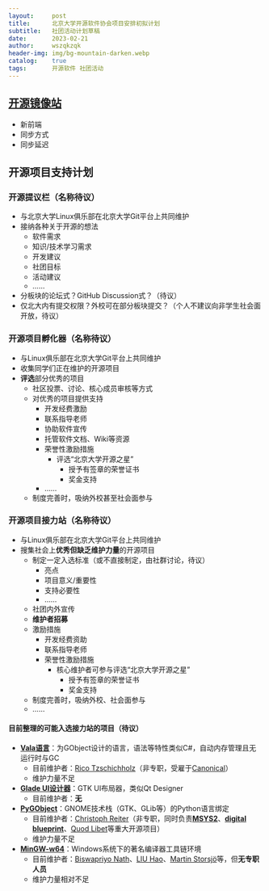 ```yaml
---
layout:     post
title:      北京大学开源软件协会项目安排初拟计划
subtitle:   社团活动计划草稿
date:       2023-02-21
author:     wszqkzqk
header-img: img/bg-mountain-darken.webp
catalog:    true
tags:       开源软件 社团活动
---
```


## [开源镜像站](https://mirrors.pku.edu.cn)

* 新前端
* 同步方式
* 同步延迟

## 开源项目支持计划

### 开源提议栏（名称待议）

* 与北京大学Linux俱乐部在北京大学Git平台上共同维护
* 接纳各种关于开源的想法
  * 软件需求
  * 知识/技术学习需求
  * 开发建议
  * 社团目标
  * 活动建议
  * ……
* 分板块的论坛式？GitHub Discussion式？（待议）
* 仅北大内有提交权限？外校可在部分板块提交？（个人不建议向非学生社会面开放，待议）

### 开源项目孵化器（名称待议）

* 与Linux俱乐部在北京大学Git平台上共同维护
* 收集同学们正在维护的开源项目
* **评选**部分优秀的项目
  * 社区投票、讨论、核心成员审核等方式
  * 对优秀的项目提供支持
    * 开发经费激励
    * 联系指导老师
    * 协助软件宣传
    * 托管软件文档、Wiki等资源
    * 荣誉性激励措施
      * 评选“北京大学开源之星”
        * 授予有签章的荣誉证书
        * 奖金支持
    * ……
  * 制度完善时，吸纳外校甚至社会面参与

### 开源项目接力站（名称待议）

* 与Linux俱乐部在北京大学Git平台上共同维护
* 搜集社会上**优秀但缺乏维护力量**的开源项目
  * 制定一定入选标准（或不直接制定，由社群讨论，待议）
    * 亮点
    * 项目意义/重要性
    * 支持必要性
    * ……
  * 社团内外宣传
  * **维护者招募**
  * 激励措施
    * 开发经费资助
    * 联系指导老师
    * 荣誉性激励措施
      * 核心维护者可参与评选“北京大学开源之星”
        * 授予有签章的荣誉证书
        * 奖金支持
  * 制度完善时，吸纳外校、社会面参与
  * ……

#### 目前整理的可能入选接力站的项目（待议）

* [**Vala语言**](https://vala.dev/)：为GObject设计的语言，语法等特性类似C#，自动内存管理且无运行时与GC
  * 目前维护者：[Rico Tzschichholz](https://gitlab.gnome.org/ricotz)（非专职，受雇于[Canonical](https://ubuntu.com)）
  * 维护力量不足
* [**Glade UI设计器**](https://glade.gnome.org/)：GTK UI布局器，类似Qt Designer
  * 目前维护者：**无**
* [**PyGObject**](https://pygobject.readthedocs.io/en/latest/index.html)：GNOME技术栈（GTK、GLib等）的Python语言绑定
  * 目前维护者：[Christoph Reiter](https://github.com/lazka)（非专职，同时负责[**MSYS2**](https://www.msys2.org/)、[**digital blueprint**](https://www.digital-blueprint.org/)、[Quod Libet](https://quodlibet.readthedocs.io/)等重大开源项目）
  * 维护力量不足
* [**MinGW-w64**](https://www.mingw-w64.org/)：Windows系统下的著名编译器工具链环境
  * 目前维护者：[Biswapriyo Nath](https://github.com/Biswa96)、[LIU Hao](https://github.com/lhmouse)、[Martin Storsjö](https://github.com/mstorsjo)等，但**无专职人员**
  * 维护力量相对不足
